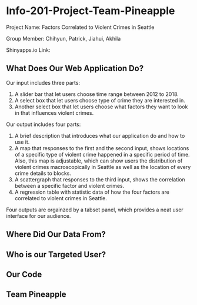 # Info-201-Project-Team-Pineapple
Project Name: Factors Correlated to Violent Crimes in Seattle

Group Member: Chihyun, Patrick, Jiahui, Akhila

Shinyapps.io Link: 

## What Does Our Web Application Do?




Our input includes three parts:
1. A slider bar that let users choose time range between 2012 to 2018.
1. A select box that let users choose type of crime they are interested in.
1. Another select box that let users choose what factors they want to look in that influences violent crimes. 

Our output includes four parts:
1. A  brief description that introduces what our application do and how to use it.
1. A map that responses to the first and the second input, shows locations of a specific type of violent crime happened in a specific period of time. Also, this map is adjustable, which can show users the distribution of violent crimes macroscopically in Seattle as well as the location of every crime details to blocks.
1. A scattergraph that responses to the third input, shows the correlation between a specific factor and violent crimes. 
1. A regression table with statistic data of how the four factors are correlated to violent crimes in Seattle.

Four outputs are orgainzed by a tabset panel, which provides a neat user interface for our audience. 

## Where Did Our Data From?




## Who is our Targeted User?

## Our Code

## Team Pineapple
